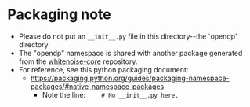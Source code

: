 # Packaging note

- Please do not put an `__init__.py` file in this directory--the `opendp' directory
- The "opendp" namespace is shared with another package generated from the [whitenoise-core](https://github.com/opendifferentialprivacy/whitenoise-core) repository.
- For reference, see this python packaging document:
  - https://packaging.python.org/guides/packaging-namespace-packages/#native-namespace-packages
    - Note the line: `    # No __init__.py here.`
